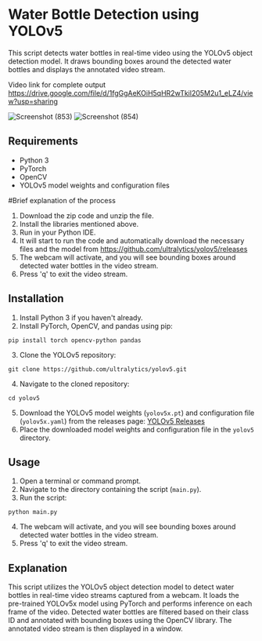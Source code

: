 
# Water Bottle Detection using YOLOv5

This script detects water bottles in real-time video using the YOLOv5 object detection model. It draws bounding boxes around the detected water bottles and displays the annotated video stream.

Video link for complete output
https://drive.google.com/file/d/1fgGgAeKOiH5qHR2wTkil205M2u1_eLZ4/view?usp=sharing


![Screenshot (853)](https://github.com/YJSANTY/Yolov5-Coco-Detection/assets/115713790/491414dc-b24c-4bfa-b8f4-3fcc112802ed)
![Screenshot (854)](https://github.com/YJSANTY/Yolov5-Coco-Detection/assets/115713790/def17e6b-26c0-49a4-89a7-937e70b0c4d4)


## Requirements
- Python 3
- PyTorch
- OpenCV
- YOLOv5 model weights and configuration files

#Brief explanation of the process
1. Download the zip code and unzip the file.
2. Install the libraries mentioned above.
3. Run in your Python IDE.
4. It will start to run the code and automatically download the necessary files and the model from https://github.com/ultralytics/yolov5/releases
5. The webcam will activate, and you will see bounding boxes around detected water bottles in the video stream.
6. Press 'q' to exit the video stream.

## Installation
1. Install Python 3 if you haven't already.
2. Install PyTorch, OpenCV, and pandas using pip:
```
pip install torch opencv-python pandas
```
3. Clone the YOLOv5 repository:
```
git clone https://github.com/ultralytics/yolov5.git
```
4. Navigate to the cloned repository:
```
cd yolov5
```
5. Download the YOLOv5 model weights (`yolov5x.pt`) and configuration file (`yolov5x.yaml`) from the releases page: [YOLOv5 Releases](https://github.com/ultralytics/yolov5/releases)
6. Place the downloaded model weights and configuration file in the `yolov5` directory.

## Usage
1. Open a terminal or command prompt.
2. Navigate to the directory containing the script (`main.py`).
3. Run the script:
```
python main.py
```
4. The webcam will activate, and you will see bounding boxes around detected water bottles in the video stream.
5. Press 'q' to exit the video stream.

## Explanation
This script utilizes the YOLOv5 object detection model to detect water bottles in real-time video streams captured from a webcam. It loads the pre-trained YOLOv5x model using PyTorch and performs inference on each frame of the video. Detected water bottles are filtered based on their class ID and annotated with bounding boxes using the OpenCV library. The annotated video stream is then displayed in a window.
